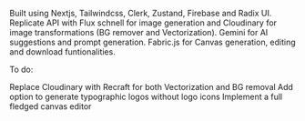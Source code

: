 Built using Nextjs, Tailwindcss, Clerk, Zustand, Firebase and Radix UI. Replicate API with Flux schnell for image generation and Cloudinary for image transformations (BG remover and Vectorization). Gemini for AI suggestions and prompt generation. Fabric.js for Canvas generation, editing and download funtionalities.

To do:

Replace Cloudinary with Recraft for both Vectorization and BG removal
Add option to generate typographic logos without logo icons
Implement a full fledged canvas editor
